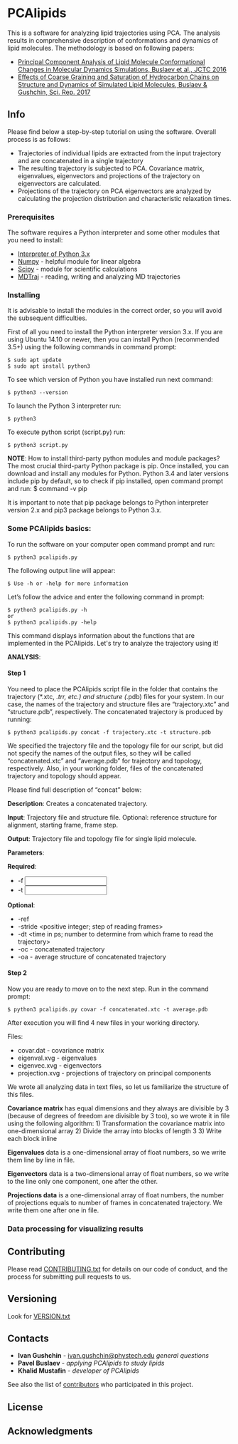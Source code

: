 # PCAlipids

This is a software for analyzing lipid trajectories using PCA. The analysis results in comprehensive description of conformations and dynamics of lipid molecules. The methodology is based on following papers:
* [Principal Component Analysis of Lipid Molecule Conformational Changes in Molecular Dynamics Simulations, Buslaev et al., JCTC 2016](doi.org/10.1021/acs.jctc.5b01106)
* [Effects of Coarse Graining and Saturation of Hydrocarbon Chains on Structure and Dynamics of Simulated Lipid Molecules, Buslaev & Gushchin, Sci. Rep. 2017](doi.org/10.1038/s41598-017-11761-5)

## Info

Please find below a step-by-step tutorial on using the software. Overall process is as follows:
* Trajectories of individual lipids are extracted from the input trajectory and are concatenated in a single trajectory
* The resulting trajectory is subjected to PCA. Covariance matrix, eigenvalues, eigenvectors and projections of the trajectory on eigenvectors are calculated.
* Projections of the trajectory on PCA eigenvectors are analyzed by calculating the projection distribution and characteristic relaxation times.

### Prerequisites

The software requires a Python interpreter and some other modules that you need to install:

* [Interpreter of Python 3.x](https://www.python.org/download/releases/3.0/)
* [Numpy](http://www.numpy.org/) - helpful module for linear algebra
* [Scipy](https://www.scipy.org/) - module for scientific calculations
* [MDTraj](http://mdtraj.org/1.9.0/) - reading, writing and analyzing MD trajectories 

### Installing

It is advisable to install the modules in the correct order, so you will avoid the subsequent difficulties. 

First of all you need to install the Python interpreter version 3.x. If you are using Ubuntu 14.10 or newer, then you can install Python (recommended 3.5+) using the following commands in command prompt:

    $ sudo apt update
    $ sudo apt install python3

To see which version of Python you have installed run next command:

    $ python3 --version

To launch the Python 3 interpreter run:

    $ python3

To execute python script (script.py) run:

    $ python3 script.py

**NOTE**: How to install third-party python modules and module packages?
The most crucial third-party Python package is pip. Once installed, you can download and install any modules for Python. Python 3.4 and later versions include pip by default, so to check if pip installed, open command prompt and run:
    $ command -v pip 

It is important to note that pip package belongs to Python interpreter version 2.x and pip3 package belongs to Python 3.x. 


### Some PCAlipids basics:

To run the software on your computer open command prompt and run:

    $ python3 pcalipids.py

The following output line will appear:

    $ Use -h or -help for more information

Let’s follow the advice and enter the following command in prompt:

    $ python3 pcalipids.py -h
    or
    $ python3 pcalipids.py -help

This command displays information about the functions that are implemented in the PCAlipids.
Let's try to analyze the trajectory using it!

**ANALYSIS**:

#### Step 1

You need to place the PCAlipids script file in the folder that contains the trajectory (*.xtc, *.trr, etc.) and structure  (*.pdb) files for your system.
In our case, the names of the trajectory and structure files are “trajectory.xtc” and “structure.pdb”, respectively. The concatenated trajectory is produced by running:

    $ python3 pcalipids.py concat -f trajectory.xtc -t structure.pdb

We specified the trajectory file and the topology file for our script, but did not specify the names of the output files, so they will be called “concatenated.xtc” and “average.pdb” for trajectory and topology, respectively. Also, in your working folder, files of the concatenated trajectory and topology should appear.

Please find full description of “concat” below:

**Description**: Creates a concatenated trajectory.

**Input**: Trajectory file and structure file. Optional: reference structure for alignment, starting frame, frame step.

**Output**: Trajectory file and topology file for single lipid molecule.

**Parameters**:

**Required**:
* -f <input trajectory file> 
* -t <input topology file> 

**Optional**:
* -ref <reference structure>
* -stride <positive integer; step of reading frames> 
* -dt <time in ps; number to determine from which frame to read the trajectory>
* -oc <output trajectory file> - concatenated trajectory
* -oa <output topology file> - average structure of concatenated trajectory


#### Step 2

Now you are ready to move on to the next step. Run in the command prompt:

    $ python3 pcalipids.py covar -f concatenated.xtc -t average.pdb

After execution you will find 4 new files in your working directory.

Files:
* covar.dat - covariance matrix
* eigenval.xvg - eigenvalues
* eigenvec.xvg - eigenvectors
* projection.xvg - projections of trajectory on principal components

We wrote all analyzing data in text files, so let us familiarize the structure of this files.

**Covariance matrix** has equal dimensions and they always are divisible by 3 (because of degrees of freedom are divisible by 3 too), so we wrote it in file using the following algorithm:
    1) Transformation the covariance matrix into one-dimensional array
    2) Divide the array into blocks of length 3
    3) Write each block inline

**Eigenvalues** data is a one-dimensional array of float numbers, so we write them line by line in file.

**Eigenvectors** data is a two-dimensional array of float numbers, so we write to the line only one component, one after the other.

**Projections data**  is a one-dimensional array of float numbers, the number of projections equals to number of frames in concatenated trajectory. We write them one after one in file.

### Data processing for visualizing results


## Contributing

Please read [CONTRIBUTING.txt](CONTRIBUTING.txt) for details on our code of conduct, and the process for submitting pull requests to us.

## Versioning

Look for [VERSION.txt](VERSION.txt)

## Contacts

* **Ivan Gushchin** - ivan.gushchin@phystech.edu *general questions*
* **Pavel Buslaev** - *applying PCAlipids to study lipids*
* **Khalid Mustafin** - *developer of PCAlipids*

See also the list of [contributors](https://github.com/membrane-systems) who participated in this project.

## License

## Acknowledgments

